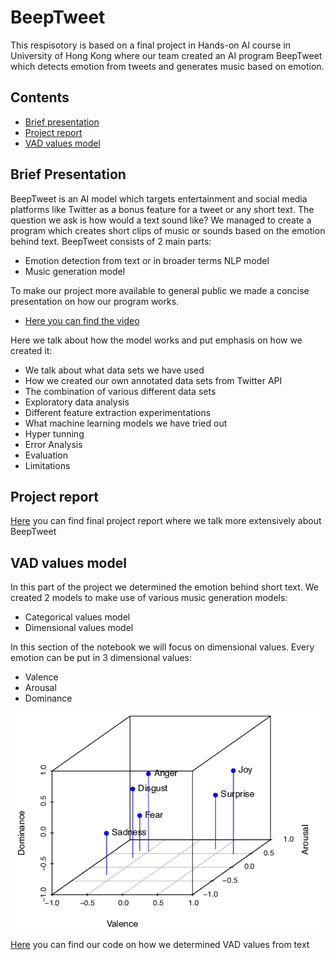 # BeepTweet
This respisotory is based on a final project in Hands-on AI course in University of Hong Kong where our team created an AI program BeepTweet which detects emotion from tweets and generates music based on emotion. 

## Contents
  - [Brief presentation](#brief-presentation)
  - [Project report](#project-report)
  - [VAD values model](#vad-values-model)
  
## Brief Presentation

BeepTweet is an AI model which targets entertainment and social media platforms like Twitter as a bonus feature for a tweet or any short text. The question we ask is how would a text sound like? We managed to create a program which creates short clips of music or sounds based on the emotion behind text. BeepTweet consists of 2 main parts:
  - Emotion detection from text or in broader terms NLP model
  - Music generation model

To make our project more available to general public we made a concise presentation on how our program works.
- [Here you can find the video](https://drive.google.com/file/d/1Mak4EzkhuPrDwkPjo4QFPjdckPdOaY4o/view) <br />

Here we talk about how the model works and put emphasis on how we created it:
- We talk about what data sets we have used
- How we created our own annotated data sets from Twitter API
- The combination of various different data sets
- Exploratory data analysis
- Different feature extraction experimentations
- What machine learning models we have tried out
- Hyper tunning
- Error Analysis
- Evaluation
- Limitations


## Project report

[Here](https://docs.google.com/document/d/1E99M2yAglkzC0Df-yQyZ60TfqmYaajrn/edit) you can find final project report where we talk more extensively about BeepTweet

## VAD values model

In this part of the project we determined the emotion behind short text. We created 2 models to make use of various music generation models:

- Categorical values model
- Dimensional values model <br />

In this section of the notebook we will focus on dimensional values. Every emotion can be put in 3 dimensional values:
- Valence
- Arousal
- Dominance

![VAD_visual](https://github.com/justsvykas/BeepTweet/blob/main/VAD_visual.png)

[Here](https://github.com/justsvykas/BeepTweet/blob/main/VAD_model/Main_Ridge_regression.ipynb) you can find our code on how we determined VAD values from text
